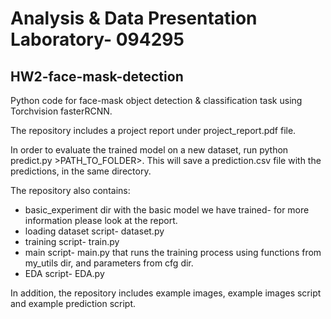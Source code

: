 # Analysis & Data Presentation Laboratory- 094295
## HW2-face-mask-detection

Python code for face-mask object detection &amp; classification task using Torchvision fasterRCNN. 

The repository includes a project report under project_report.pdf file. 

In order to evaluate the trained model on a new dataset, run python predict.py >PATH_TO_FOLDER>. This will save a prediction.csv file with the predictions, in the same directory. 

The repository also contains: 
* basic_experiment dir with the basic model we have trained- for more information please look at the report. 
* loading dataset script- dataset.py 
* training script- train.py 
* main script- main.py that runs the training process using functions from my_utils dir, and parameters from cfg dir. 
* EDA script- EDA.py 

In addition, the repository includes example images, example images script and example prediction script. 
